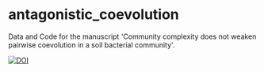 # antagonistic_coevolution
Data and Code for the manuscript 'Community complexity does not weaken pairwise coevolution in a soil bacterial community'.

[![DOI](https://zenodo.org/badge/1004952730.svg)](https://doi.org/10.5281/zenodo.17223176)

